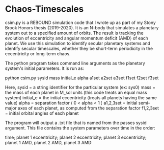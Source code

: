 # Chaos-Timescales

csim.py is a REBOUND simulation code that I wrote up as part of my Stony Brook Honors thesis (2019-2020). It is an N-body that simulates a planetary system out to a specified amount of orbits. The result is tracking the evolution of eccentricity and angular momentum deficit (AMD) of each planet. We use this simulation to identify secular planetary systems and identify secular timescales, whether they be short-term periodicity in the eccentricity or long-term chaos. 

The python program takes command line arguments as the planetary system's initial parameters. It is run as:

python csim.py sysid mass initial_e alpha a1set a2set a3set f1set f2set f3set

Here, 
sysid = a string identifier for the particular system (ex: sys0)
mass = the mass of each planet in M_sol units (this code treats an equal mass system)
initial_e = the initial eccentricity (treats all planets having the same value)
alpha = separation factor ( 0 < alpha < 1 )
a1,2,3set = initial semi-major axes of each planet, as computed from the separation factor
f1,2,3set = initial orbital angles of each planet

The program will output a .txt file that is named from the passes sysid argument. This file contains the system parameters over time in the order:

time; planet 1 eccentricity; planet 2 eccentricity; planet 3 eccentricity; planet 1 AMD, planet 2 AMD, planet 3 AMD
